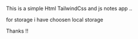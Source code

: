 This is a simple Html TailwindCss and js notes app .. 

for storage i have choosen local storage

Thanks !!

